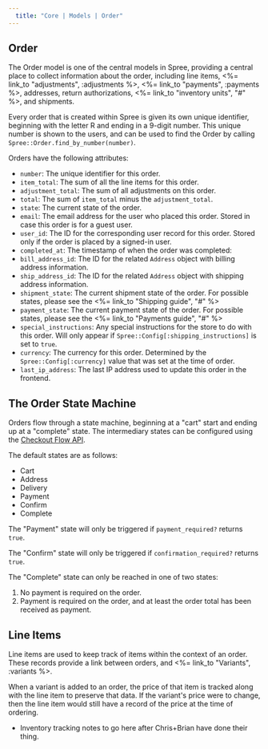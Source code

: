 ```yaml
---
  title: "Core | Models | Order"
---
```


## Order

The Order model is one of the central models in Spree, providing a central place to
collect information about the order, including line items, <%= link_to "adjustments", :adjustments %>,
 <%= link_to "payments", :payments %>, addresses, return authorizations, 
<%= link_to "inventory units", "#" %>, and shipments.

Every order that is created within Spree is given its own unique identifier,
beginning with the letter R and ending in a 9-digit number. This unique number
is shown to the users, and can be used to find the Order by calling
`Spree::Order.find_by_number(number)`.

Orders have the following attributes:

* `number`: The unique identifier for this order.
* `item_total`: The sum of all the line items for this order.
* `adjustment_total`: The sum of all adjustments on this order.
* `total`: The sum of `item_total` minus the `adjustment_total`.
* `state`: The current state of the order.
* `email`: The email address for the user who placed this order. Stored in case
this order is for a guest user.
* `user_id`: The ID for the corresponding user record for this order. Stored
only if the order is placed by a signed-in user.
* `completed_at`: The timestamp of when the order was completed:
* `bill_address_id`: The ID for the related `Address` object with billing
address information.
* `ship_address_id`: The ID for the related `Address` object with shipping
address information.
* `shipment_state`: The current shipment state of the order. For possible
states, please see the <%= link_to "Shipping guide", "#" %>
* `payment_state`: The current payment state of the order. For possible states,
please see the <%= link_to "Payments guide", "#" %>
* `special_instructions`: Any special instructions for the store to do with this
order. Will only appear if `Spree::Config[:shipping_instructions]` is set to
`true`.
* `currency`: The currency for this order. Determined by the
`Spree::Config[:currency]` value that was set at the time of order.
* `last_ip_address`: The last IP address used to update this order in the
frontend.

## The Order State Machine

Orders flow through a state machine, beginning at a "cart" start and ending up
at a "complete" state. The intermediary states can be configured using the
[Checkout Flow API](/developer/core/customization/checkout_flow).

The default states are as follows:

* Cart
* Address
* Delivery
* Payment
* Confirm
* Complete

The "Payment" state will only be triggered if `payment_required?`
returns `true`.

The "Confirm" state will only be triggered if `confirmation_required?` returns `true`.

The "Complete" state can only be reached in one of two states:

1. No payment is required on the order.
2. Payment is required on the order, and at least the order total has been
received as payment.

## Line Items

Line items are used to keep track of items within the context of an order.
 These records provide a link between orders,
and <%= link_to "Variants", :variants %>.

When a variant is added to an order, the price of that item is tracked along 
with the line item to preserve that data. If the variant's price were to change,
then the line item would still have a record of the price at the time of ordering.

* Inventory tracking notes to go here after Chris+Brian have done their thing.


